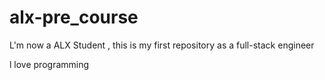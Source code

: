 # alx-pre_course
L'm now a ALX Student , this is my first repository as a full-stack engineer 

l love programming 
